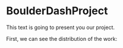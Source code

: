 # BoulderDashProject

This text is going to present you our project.

First, we can see the distribution of the work: 
